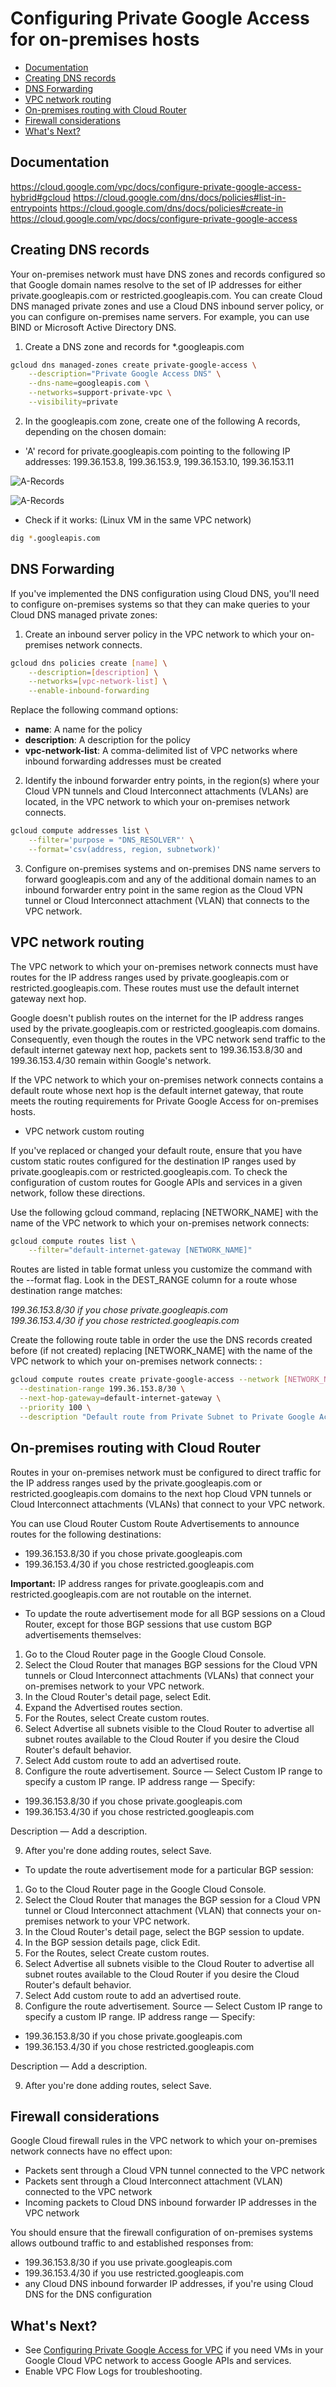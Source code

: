 # Configuring Private Google Access for on-premises hosts

<!-- MarkdownTOC autolink=true -->

- [Documentation](#documentation)
- [Creating DNS records](#creating-dns-records)
- [DNS Forwarding](#dns-forwarding)
- [VPC network routing](#vpc-network-routing)
- [On-premises routing with Cloud Router](#on-premises-routing-with-cloud-router)
- [Firewall considerations](#firewall-considerations)
- [What's Next?](#whats-next)

<!-- /MarkdownTOC -->

## Documentation

https://cloud.google.com/vpc/docs/configure-private-google-access-hybrid#gcloud
https://cloud.google.com/dns/docs/policies#list-in-entrypoints
https://cloud.google.com/dns/docs/policies#create-in
https://cloud.google.com/vpc/docs/configure-private-google-access

## Creating DNS records

Your on-premises network must have DNS zones and records configured so that Google domain names resolve to the set of IP addresses for either private.googleapis.com or restricted.googleapis.com. You can create Cloud DNS managed private zones and use a Cloud DNS inbound server policy, or you can configure on-premises name servers. For example, you can use BIND or Microsoft Active Directory DNS.

1. Create a DNS zone and records for *.googleapis.com

```bash
gcloud dns managed-zones create private-google-access \
    --description="Private Google Access DNS" \
    --dns-name=googleapis.com \
    --networks=support-private-vpc \
    --visibility=private
```

2. In the googleapis.com zone, create one of the following A records, depending on the chosen domain:

- 'A' record for private.googleapis.com pointing to the following IP addresses: 199.36.153.8, 199.36.153.9, 199.36.153.10, 199.36.153.11

![A-Records](static/images/1.png)

![A-Records](static/images/2.png)

- Check if it works: (Linux VM in the same VPC network)

```bash
dig *.googleapis.com
```

## DNS Forwarding

If you've implemented the DNS configuration using Cloud DNS, you'll need to configure on-premises systems so that they can make queries to your Cloud DNS managed private zones:

1. Create an inbound server policy in the VPC network to which your on-premises network connects.

```bash
gcloud dns policies create [name] \
    --description=[description] \
    --networks=[vpc-network-list] \
    --enable-inbound-forwarding
```

Replace the following command options:

- **name**: A name for the policy
- **description**: A description for the policy
- **vpc-network-list**: A comma-delimited list of VPC networks where inbound forwarding addresses must be created

2. Identify the inbound forwarder entry points, in the region(s) where your Cloud VPN tunnels and Cloud Interconnect attachments (VLANs) are located, in the VPC network to which your on-premises network connects.

```bash
gcloud compute addresses list \
    --filter='purpose = "DNS_RESOLVER"' \
    --format='csv(address, region, subnetwork)'
```

3. Configure on-premises systems and on-premises DNS name servers to forward googleapis.com and any of the additional domain names to an inbound forwarder entry point in the same region as the Cloud VPN tunnel or Cloud Interconnect attachment (VLAN) that connects to the VPC network.

## VPC network routing

The VPC network to which your on-premises network connects must have routes for the IP address ranges used by private.googleapis.com or restricted.googleapis.com. These routes must use the default internet gateway next hop.

Google doesn't publish routes on the internet for the IP address ranges used by the private.googleapis.com or restricted.googleapis.com domains. Consequently, even though the routes in the VPC network send traffic to the default internet gateway next hop, packets sent to 199.36.153.8/30 and 199.36.153.4/30 remain within Google's network.

If the VPC network to which your on-premises network connects contains a default route whose next hop is the default internet gateway, that route meets the routing requirements for Private Google Access for on-premises hosts.

- VPC network custom routing

If you've replaced or changed your default route, ensure that you have custom static routes configured for the destination IP ranges used by private.googleapis.com or restricted.googleapis.com. To check the configuration of custom routes for Google APIs and services in a given network, follow these directions.

Use the following gcloud command, replacing [NETWORK_NAME] with the name of the VPC network to which your on-premises network connects:

```bash
gcloud compute routes list \
    --filter="default-internet-gateway [NETWORK_NAME]"
```

Routes are listed in table format unless you customize the command with the --format flag. Look in the DEST_RANGE column for a route whose destination range matches:

*199.36.153.8/30 if you chose private.googleapis.com*  
*199.36.153.4/30 if you chose restricted.googleapis.com*

Create the following route table in order the use the DNS records created before (if not created) replacing [NETWORK_NAME] with the name of the VPC network to which your on-premises network connects:
: 

```bash
gcloud compute routes create private-google-access --network [NETWORK_NAME] \
  --destination-range 199.36.153.8/30 \
  --next-hop-gateway=default-internet-gateway \
  --priority 100 \
  --description "Default route from Private Subnet to Private Google Access APIs"
```

## On-premises routing with Cloud Router

Routes in your on-premises network must be configured to direct traffic for the IP address ranges used by the private.googleapis.com or restricted.googleapis.com domains to the next hop Cloud VPN tunnels or Cloud Interconnect attachments (VLANs) that connect to your VPC network.

You can use Cloud Router Custom Route Advertisements to announce routes for the following destinations:

- 199.36.153.8/30 if you chose private.googleapis.com
- 199.36.153.4/30 if you chose restricted.googleapis.com

**Important:** IP address ranges for private.googleapis.com and restricted.googleapis.com are not routable on the internet. 

- To update the route advertisement mode for all BGP sessions on a Cloud Router, except for those BGP sessions that use custom BGP advertisements themselves:

1. Go to the Cloud Router page in the Google Cloud Console.
2. Select the Cloud Router that manages BGP sessions for the Cloud VPN tunnels or Cloud Interconnect attachments (VLANs) that connect your on-premises network to your VPC network.
3. In the Cloud Router's detail page, select Edit.
4. Expand the Advertised routes section.
5. For the Routes, select Create custom routes.
6. Select Advertise all subnets visible to the Cloud Router to advertise all subnet routes available to the Cloud Router if you desire the Cloud Router's default behavior.
7. Select Add custom route to add an advertised route.
8. Configure the route advertisement.
Source — Select Custom IP range to specify a custom IP range.
IP address range — Specify:

- 199.36.153.8/30 if you chose private.googleapis.com
- 199.36.153.4/30 if you chose restricted.googleapis.com

Description — Add a description.

9. After you're done adding routes, select Save.

- To update the route advertisement mode for a particular BGP session:

1. Go to the Cloud Router page in the Google Cloud Console.
2. Select the Cloud Router that manages the BGP session for a Cloud VPN tunnel or Cloud Interconnect attachment (VLAN) that connects your on-premises network to your VPC network.
3. In the Cloud Router's detail page, select the BGP session to update.
4. In the BGP session details page, click Edit.
5. For the Routes, select Create custom routes.
6. Select Advertise all subnets visible to the Cloud Router to advertise all subnet routes available to the Cloud Router if you desire the Cloud Router's default behavior.
7. Select Add custom route to add an advertised route.
8. Configure the route advertisement.
Source — Select Custom IP range to specify a custom IP range.
IP address range — Specify:

- 199.36.153.8/30 if you chose private.googleapis.com
- 199.36.153.4/30 if you chose restricted.googleapis.com

Description — Add a description.

9. After you're done adding routes, select Save.

## Firewall considerations

Google Cloud firewall rules in the VPC network to which your on-premises network connects have no effect upon:

- Packets sent through a Cloud VPN tunnel connected to the VPC network
- Packets sent through a Cloud Interconnect attachment (VLAN) connected to the VPC network
- Incoming packets to Cloud DNS inbound forwarder IP addresses in the VPC network

You should ensure that the firewall configuration of on-premises systems allows outbound traffic to and established responses from:

- 199.36.153.8/30 if you use private.googleapis.com
- 199.36.153.4/30 if you use restricted.googleapis.com
- any Cloud DNS inbound forwarder IP addresses, if you're using Cloud DNS for the DNS configuration

## What's Next?

- See [Configuring Private Google Access for VPC](https://cloud.google.com/vpc/docs/configure-private-google-access) if you need VMs in your Google Cloud VPC network to access Google APIs and services.
- Enable VPC Flow Logs for troubleshooting.
